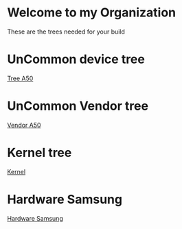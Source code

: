# Welcome to my Organization 

These are the trees needed for your build 

# UnCommon device tree

[Tree A50](https://github.com/GiovanYCringe-Experiments/android_device_samsung_a505f)

# UnCommon Vendor tree

[Vendor A50](https://github.com/GiovanYCringe-Experiments/android_vendor_samsung_a505f)

# Kernel tree

[Kernel](https://github.com/GiovanYCringe-Experiments/android_kernel_samsung_a50)

# Hardware Samsung

[Hardware Samsung](https://github.com/GiovanYCringe-Experiments/android_hardware_samsung)
